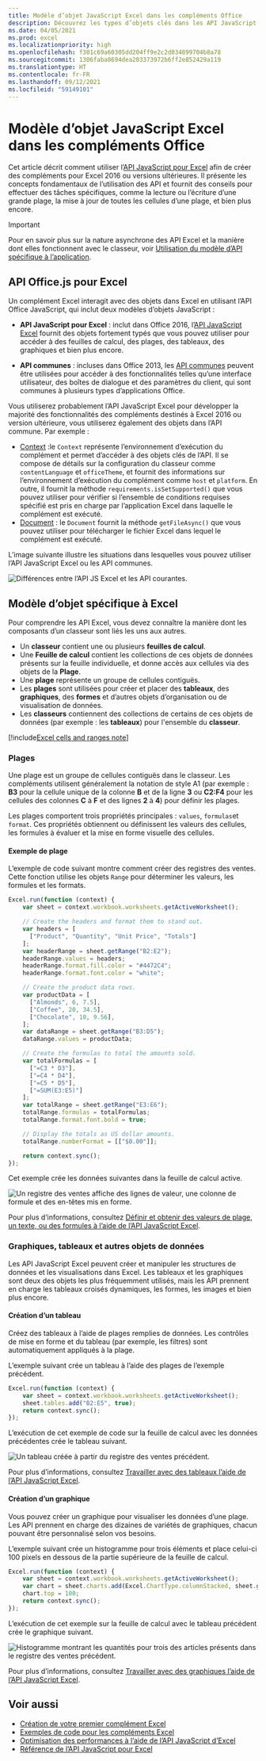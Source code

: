 ```yaml
---
title: Modèle d’objet JavaScript Excel dans les compléments Office
description: Découvrez les types d’objets clés dans les API JavaScript Excel et comment les utiliser pour créer des compléments Excel.
ms.date: 04/05/2021
ms.prod: excel
ms.localizationpriority: high
ms.openlocfilehash: f301c69a60305dd204ff9e2c2d034899704b8a78
ms.sourcegitcommit: 1306faba8694dea203373972b6ff2e852429a119
ms.translationtype: HT
ms.contentlocale: fr-FR
ms.lasthandoff: 09/12/2021
ms.locfileid: "59149101"
---
```

# <a name="excel-javascript-object-model-in-office-add-ins"></a>Modèle d’objet JavaScript Excel dans les compléments Office

Cet article décrit comment utiliser l’[API JavaScript pour Excel](../reference/overview/excel-add-ins-reference-overview.md) afin de créer des compléments pour Excel 2016 ou versions ultérieures. Il présente les concepts fondamentaux de l’utilisation des API et fournit des conseils pour effectuer des tâches spécifiques, comme la lecture ou l’écriture d’une grande plage, la mise à jour de toutes les cellules d’une plage, et bien plus encore.

> [!IMPORTANT]
> Pour en savoir plus sur la nature asynchrone des API Excel et la manière dont elles fonctionnent avec le classeur, voir [Utilisation du modèle d’API spécifique à l’application](../develop/application-specific-api-model.md).  

## <a name="officejs-apis-for-excel"></a>API Office.js pour Excel

Un complément Excel interagit avec des objets dans Excel en utilisant l’API Office JavaScript, qui inclut deux modèles d’objets JavaScript :

* **API JavaScript pour Excel** : inclut dans Office 2016, l’[API JavaScript Excel](../reference/overview/excel-add-ins-reference-overview.md) fournit des objets fortement typés que vous pouvez utiliser pour accéder à des feuilles de calcul, des plages, des tableaux, des graphiques et bien plus encore.

* **API communes** : incluses dans Office 2013, les [API communes](/javascript/api/office) peuvent être utilisées pour accéder à des fonctionnalités telles qu’une interface utilisateur, des boîtes de dialogue et des paramètres du client, qui sont communes à plusieurs types d’applications Office.

Vous utiliserez probablement l’API JavaScript Excel pour développer la majorité des fonctionnalités des compléments destinés à Excel 2016 ou version ultérieure, vous utiliserez également des objets dans l’API commune. Par exemple :

* [Context](/javascript/api/office/office.context) :le `Context` représente l’environnement d’exécution du complément et permet d’accéder à des objets clés de l’API. Il se compose de détails sur la configuration du classeur comme `contentLanguage` et `officeTheme`, et fournit des informations sur l’environnement d’exécution du complément comme `host` et `platform`. En outre, il fournit la méthode `requirements.isSetSupported()` que vous pouvez utiliser pour vérifier si l’ensemble de conditions requises spécifié est pris en charge par l’application Excel dans laquelle le complément est exécuté.
* [Document](/javascript/api/office/office.document) : le `Document` fournit la méthode `getFileAsync()` que vous pouvez utiliser pour télécharger le fichier Excel dans lequel le complément est exécuté.

L’image suivante illustre les situations dans lesquelles vous pouvez utiliser l’API JavaScript Excel ou les API communes.

![Différences entre l’API JS Excel et les API courantes.](../images/excel-js-api-common-api.png)

## <a name="excel-specific-object-model"></a>Modèle d’objet spécifique à Excel

Pour comprendre les API Excel, vous devez connaître la manière dont les composants d’un classeur sont liés les uns aux autres.

* Un **classeur** contient une ou plusieurs **feuilles de calcul**.
* Une **Feuille de calcul** contient les collections de ces objets de données présents sur la feuille individuelle, et donne accès aux cellules via des objets de la **Plage**.
* Une **plage** représente un groupe de cellules contiguës.
* Les **plages** sont utilisées pour créer et placer des **tableaux**, des **graphiques**, des **formes** et d’autres objets d’organisation ou de visualisation de données.
* Les **classeurs** contiennent des collections de certains de ces objets de données (par exemple : les **tableaux**) pour l'ensemble du **classeur**.

[!include[Excel cells and ranges note](../includes/note-excel-cells-and-ranges.md)]

### <a name="ranges"></a>Plages

Une plage est un groupe de cellules contiguës dans le classeur. Les compléments utilisent généralement la notation de style A1 (par exemple : **B3** pour la cellule unique de la colonne **B** et de la ligne **3** ou **C2:F4** pour les cellules des colonnes **C** à **F** et des lignes **2** à **4**) pour définir les plages.

Les plages comportent trois propriétés principales : `values`, `formulas`et `format`. Ces propriétés obtiennent ou définissent les valeurs des cellules, les formules à évaluer et la mise en forme visuelle des cellules.

#### <a name="range-sample"></a>Exemple de plage

L’exemple de code suivant montre comment créer des registres des ventes. Cette fonction utilise les objets `Range` pour déterminer les valeurs, les formules et les formats.

```js
Excel.run(function (context) {
    var sheet = context.workbook.worksheets.getActiveWorksheet();

    // Create the headers and format them to stand out.
    var headers = [
      ["Product", "Quantity", "Unit Price", "Totals"]
    ];
    var headerRange = sheet.getRange("B2:E2");
    headerRange.values = headers;
    headerRange.format.fill.color = "#4472C4";
    headerRange.format.font.color = "white";

    // Create the product data rows.
    var productData = [
      ["Almonds", 6, 7.5],
      ["Coffee", 20, 34.5],
      ["Chocolate", 10, 9.56],
    ];
    var dataRange = sheet.getRange("B3:D5");
    dataRange.values = productData;

    // Create the formulas to total the amounts sold.
    var totalFormulas = [
      ["=C3 * D3"],
      ["=C4 * D4"],
      ["=C5 * D5"],
      ["=SUM(E3:E5)"]
    ];
    var totalRange = sheet.getRange("E3:E6");
    totalRange.formulas = totalFormulas;
    totalRange.format.font.bold = true;

    // Display the totals as US dollar amounts.
    totalRange.numberFormat = [["$0.00"]];

    return context.sync();
});
```

Cet exemple crée les données suivantes dans la feuille de calcul active.

![Un registre des ventes affiche des lignes de valeur, une colonne de formule et des en-têtes mis en forme.](../images/excel-overview-range-sample.png)

Pour plus d’informations, consultez [Définir et obtenir des valeurs de plage, un texte, ou des formules à l’aide de l’API JavaScript Excel](excel-add-ins-ranges-set-get-values.md).

### <a name="charts-tables-and-other-data-objects"></a>Graphiques, tableaux et autres objets de données

Les API JavaScript Excel peuvent créer et manipuler les structures de données et les visualisations dans Excel. Les tableaux et les graphiques sont deux des objets les plus fréquemment utilisés, mais les API prennent en charge les tableaux croisés dynamiques, les formes, les images et bien plus encore.

#### <a name="creating-a-table"></a>Création d’un tableau

Créez des tableaux à l’aide de plages remplies de données. Les contrôles de mise en forme et du tableau (par exemple, les filtres) sont automatiquement appliqués à la plage.

L’exemple suivant crée un tableau à l’aide des plages de l’exemple précédent.

```js
Excel.run(function (context) {
    var sheet = context.workbook.worksheets.getActiveWorksheet();
    sheet.tables.add("B2:E5", true);
    return context.sync();
});
```

L’exécution de cet exemple de code sur la feuille de calcul avec les données précédentes crée le tableau suivant.

![Un tableau créée à partir du registre des ventes précédent.](../images/excel-overview-table-sample.png)

Pour plus d’informations, consultez [Travailler avec des tableaux l’aide de l’API JavaScript Excel](excel-add-ins-tables.md).

#### <a name="creating-a-chart"></a>Création d’un graphique

Vous pouvez créer un graphique pour visualiser les données d’une plage. Les API prennent en charge des dizaines de variétés de graphiques, chacun pouvant être personnalisé selon vos besoins.

L’exemple suivant crée un histogramme pour trois éléments et place celui-ci 100 pixels en dessous de la partie supérieure de la feuille de calcul.

```js
Excel.run(function (context) {
    var sheet = context.workbook.worksheets.getActiveWorksheet();
    var chart = sheet.charts.add(Excel.ChartType.columnStacked, sheet.getRange("B3:C5"));
    chart.top = 100;
    return context.sync();
});
```

L’exécution de cet exemple sur la feuille de calcul avec le tableau précédent crée le graphique suivant.

![Histogramme montrant les quantités pour trois des articles présents dans le registre des ventes précédent.](../images/excel-overview-chart-sample.png)

Pour plus d’informations, consultez [Travailler avec des graphiques l’aide de l’API JavaScript Excel](excel-add-ins-charts.md).

## <a name="see-also"></a>Voir aussi

* [Création de votre premier complément Excel](../quickstarts/excel-quickstart-jquery.md)
* [Exemples de code pour les compléments Excel](https://developer.microsoft.com/office/gallery/?filterBy=Samples,Excel)
* [Optimisation des performances à l’aide de l’API JavaScript d’Excel](../excel/performance.md)
* [Référence de l’API JavaScript pour Excel](../reference/overview/excel-add-ins-reference-overview.md)
